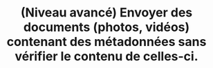 ---
thematique: thematique-CvbEsDX_JLbVAl6oz7djq
goodPractices:
- good-practice-IvcaN5lJIfh0uKhNdTBOh
risks:
- Récupérer des éléments de géolocalisation ou des données confidentielles.
title: (Niveau avancé) Envoyer des documents (photos, vidéos) contenant des métadonnées
  sans vérifier le contenu de celles-ci.
uuid: vulnerability-irG47tvOMmSh9lgu3JT2o
visibleInCms: true
---